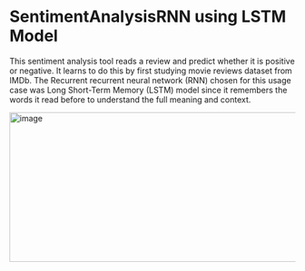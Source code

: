 # SentimentAnalysisRNN using LSTM Model
This sentiment analysis tool reads a review and predict whether it is positive or negative. It learns to do this by first studying movie reviews dataset from IMDb. 
The Recurrent recurrent neural network (RNN) chosen for this usage case was Long Short-Term Memory (LSTM) model since it remembers the words it read before to understand the full meaning and context.  

<img width="1342" height="264" alt="image" src="https://github.com/user-attachments/assets/c3e35bdd-430c-4b11-8743-51501492bd88" />

